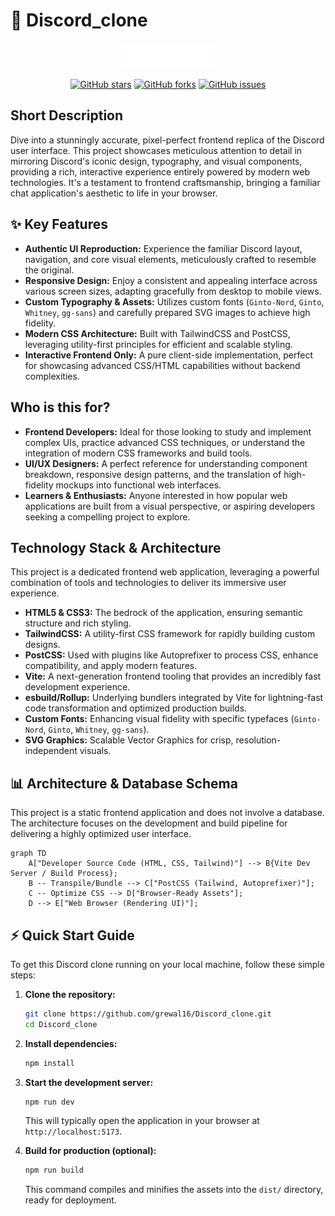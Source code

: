 # 🚀 Discord_clone

<p align="center"><img src="./images/logo.svg" alt="Discord Clone Logo" width="150"></p>

<p align="center">
  <a href="https://github.com/grewal16/Discord_clone/stargazers"><img src="https://img.shields.io/github/stars/grewal16/Discord_clone?style=for-the-badge" alt="GitHub stars"></a>
  <a href="https://github.com/grewal16/Discord_clone/network/members"><img src="https://img.shields.io/github/forks/grewal16/Discord_clone?style=for-the-badge" alt="GitHub forks"></a>
  <a href="https://github.com/grewal16/Discord_clone/issues"><img src="https://img.shields.io/github/issues/grewal16/Discord_clone?style=for-the-badge" alt="GitHub issues"></a>
</p>

## Short Description

Dive into a stunningly accurate, pixel-perfect frontend replica of the Discord user interface. This project showcases meticulous attention to detail in mirroring Discord's iconic design, typography, and visual components, providing a rich, interactive experience entirely powered by modern web technologies. It's a testament to frontend craftsmanship, bringing a familiar chat application's aesthetic to life in your browser.

## ✨ Key Features

*   **Authentic UI Reproduction:** Experience the familiar Discord layout, navigation, and core visual elements, meticulously crafted to resemble the original.
*   **Responsive Design:** Enjoy a consistent and appealing interface across various screen sizes, adapting gracefully from desktop to mobile views.
*   **Custom Typography & Assets:** Utilizes custom fonts (`Ginto-Nord`, `Ginto`, `Whitney`, `gg-sans`) and carefully prepared SVG images to achieve high fidelity.
*   **Modern CSS Architecture:** Built with TailwindCSS and PostCSS, leveraging utility-first principles for efficient and scalable styling.
*   **Interactive Frontend Only:** A pure client-side implementation, perfect for showcasing advanced CSS/HTML capabilities without backend complexities.

## Who is this for?

*   **Frontend Developers:** Ideal for those looking to study and implement complex UIs, practice advanced CSS techniques, or understand the integration of modern CSS frameworks and build tools.
*   **UI/UX Designers:** A perfect reference for understanding component breakdown, responsive design patterns, and the translation of high-fidelity mockups into functional web interfaces.
*   **Learners & Enthusiasts:** Anyone interested in how popular web applications are built from a visual perspective, or aspiring developers seeking a compelling project to explore.

## Technology Stack & Architecture

This project is a dedicated frontend web application, leveraging a powerful combination of tools and technologies to deliver its immersive user experience.

*   **HTML5 & CSS3:** The bedrock of the application, ensuring semantic structure and rich styling.
*   **TailwindCSS:** A utility-first CSS framework for rapidly building custom designs.
*   **PostCSS:** Used with plugins like Autoprefixer to process CSS, enhance compatibility, and apply modern features.
*   **Vite:** A next-generation frontend tooling that provides an incredibly fast development experience.
*   **esbuild/Rollup:** Underlying bundlers integrated by Vite for lightning-fast code transformation and optimized production builds.
*   **Custom Fonts:** Enhancing visual fidelity with specific typefaces (`Ginto-Nord`, `Ginto`, `Whitney`, `gg-sans`).
*   **SVG Graphics:** Scalable Vector Graphics for crisp, resolution-independent visuals.

## 📊 Architecture & Database Schema

This project is a static frontend application and does not involve a database. The architecture focuses on the development and build pipeline for delivering a highly optimized user interface.

```mermaid
graph TD
    A["Developer Source Code (HTML, CSS, Tailwind)"] --> B{Vite Dev Server / Build Process};
    B -- Transpile/Bundle --> C["PostCSS (Tailwind, Autoprefixer)"];
    C -- Optimize CSS --> D["Browser-Ready Assets"];
    D --> E["Web Browser (Rendering UI)"];
```

## ⚡ Quick Start Guide

To get this Discord clone running on your local machine, follow these simple steps:

1.  **Clone the repository:**
    ```bash
    git clone https://github.com/grewal16/Discord_clone.git
    cd Discord_clone
    ```
2.  **Install dependencies:**
    ```bash
    npm install
    ```
3.  **Start the development server:**
    ```bash
    npm run dev
    ```
    This will typically open the application in your browser at `http://localhost:5173`.

4.  **Build for production (optional):**
    ```bash
    npm run build
    ```
    This command compiles and minifies the assets into the `dist/` directory, ready for deployment.